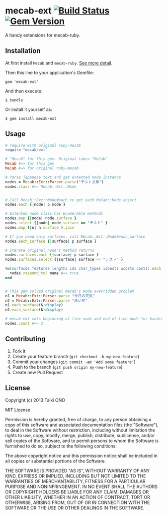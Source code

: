 # mecab-ext [![Build Status](https://travis-ci.org/taiki45/mecab-ext.png?branch=master)](https://travis-ci.org/taiki45/mecab-ext) [![Gem Version](https://badge.fury.io/rb/mecab-ext.png)](http://badge.fury.io/rb/mecab-ext)
A handy extensions for mecab-ruby.

## Installation
At first install `Mecab` and `mecab-ruby`.
[See more detail](https://code.google.com/p/mecab/).

Then this line to your application's Gemfile:

    gem 'mecab-ext'

And then execute:

    $ bundle

Or install it yourself as:

    $ gem install mecab-ext

## Usage

```ruby
# require with original ruby-mecab
require "mecab/ext"

# "Mecab" for this gem. Original takes "MeCab"
Mecab #=> for this gem
MeCab #=> for original ruby-mecab

# Parse japanese text and get extented node instance
nodes = Mecab::Ext::Parser.parse("テスト文章")
nodes.class #=> Mecab::Ext::Node


# Call Mecab::Ext::Node#each to get each MeCab::Node object
nodes.each {|node| p node }

# Extented node class has Enumerable methods
nodes.map {|node| node.surface }
nodes.select {|node| node.surface == "テスト" }
nodes.map {|n| n.surface }.join

# If you need only surfaces, call Mecab::Ext::Node#each_surface
nodes.each_surface {|surface| p surface }

# Iterate original node's method returns
nodes.surfaces.each {|surface| p surface }
nodes.surfaces.select {|surface| surface == "テスト" }

%w(surfaces features lengths ids char_types isbests wcosts costs).each do |name|
  nodes.respond_to? name #=> true
end


# This gem solved original mecab's Node overridden problem
n1 = Mecab::Ext::Parser.parse "今日の天気"
n2 = Mecab::Ext::Parser.parse "赤い花"
n1.each_surface(&:display)
n2.each_surface(&:display)

# mecab-ext cuts beginning of line node and end of line node for handiness
nodes.count #=> 2
```

## Contributing

1. Fork it
2. Create your feature branch (`git checkout -b my-new-feature`)
3. Commit your changes (`git commit -am 'Add some feature'`)
4. Push to the branch (`git push origin my-new-feature`)
5. Create new Pull Request

## License
Copyright (c) 2013 Taiki ONO

MIT License

Permission is hereby granted, free of charge, to any person obtaining
a copy of this software and associated documentation files (the
"Software"), to deal in the Software without restriction, including
without limitation the rights to use, copy, modify, merge, publish,
distribute, sublicense, and/or sell copies of the Software, and to
permit persons to whom the Software is furnished to do so, subject to
the following conditions:

The above copyright notice and this permission notice shall be
included in all copies or substantial portions of the Software.

THE SOFTWARE IS PROVIDED "AS IS", WITHOUT WARRANTY OF ANY KIND,
EXPRESS OR IMPLIED, INCLUDING BUT NOT LIMITED TO THE WARRANTIES OF
MERCHANTABILITY, FITNESS FOR A PARTICULAR PURPOSE AND
NONINFRINGEMENT. IN NO EVENT SHALL THE AUTHORS OR COPYRIGHT HOLDERS BE
LIABLE FOR ANY CLAIM, DAMAGES OR OTHER LIABILITY, WHETHER IN AN ACTION
OF CONTRACT, TORT OR OTHERWISE, ARISING FROM, OUT OF OR IN CONNECTION
WITH THE SOFTWARE OR THE USE OR OTHER DEALINGS IN THE SOFTWARE.
